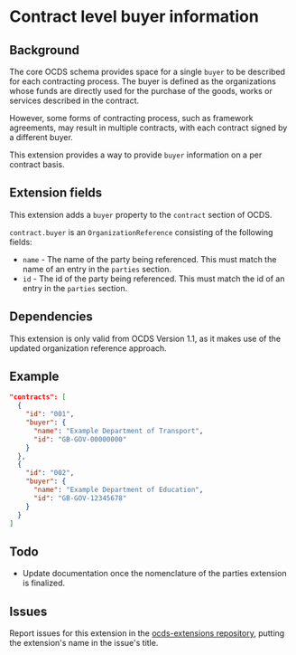 # Contract level buyer information

## Background

The core OCDS schema provides space for a single ```buyer``` to be described for each contracting process. The buyer is defined as the organizations whose funds are directly used for the purchase of the goods, works or services described in the contract.

However, some forms of contracting process, such as framework agreements, may result in multiple contracts, with each contract signed by a different buyer.

This extension provides a way to provide ```buyer``` information on a per contract basis.

## Extension fields

This extension adds a ```buyer``` property to the ```contract``` section of OCDS.

`contract.buyer` is an `OrganizationReference` consisting of the following fields:

* ```name``` - The name of the party being referenced. This must match the name of an entry in the ```parties``` section.
* ```id``` - The id of the party being referenced. This must match the id of an entry in the ```parties``` section.

## Dependencies

This extension is only valid from OCDS Version 1.1, as it makes use of the updated organization reference approach.

## Example

```json
"contracts": [
  {
    "id": "001",
    "buyer": {
      "name": "Example Department of Transport",
      "id": "GB-GOV-00000000"
    }
  },
  {
    "id": "002",
    "buyer": {
      "name": "Example Department of Education",
      "id": "GB-GOV-12345678"
    }
  }
]
```

## Todo

* Update documentation once the nomenclature of the parties extension is finalized.

## Issues

Report issues for this extension in the [ocds-extensions repository](https://github.com/open-contracting/ocds-extensions/issues), putting the extension's name in the issue's title.
